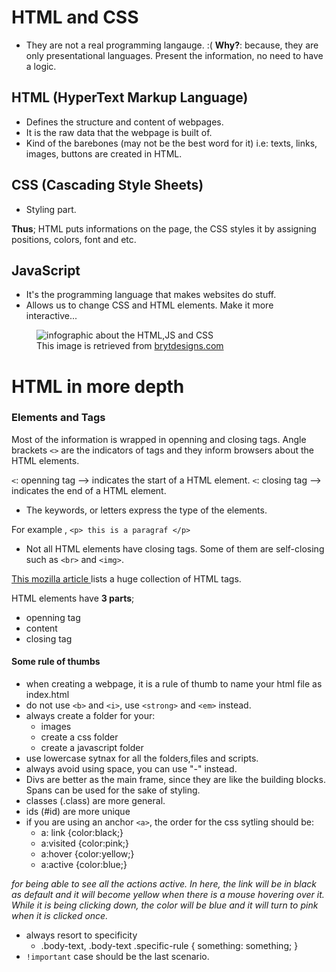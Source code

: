 # HTML and CSS
- They are not a real <it>programming</it> langauge. :( 
    <strong>Why?</strong>: because, they are only presentational languages. Present the information, no need to have a logic. 
    
## HTML (HyperText Markup Language)
- Defines the structure and content of webpages.
- It is the raw data that the webpage is built of.
- Kind of the barebones (may not be the best word for it) i.e: texts, links, images, buttons are created in HTML.

## CSS (Cascading Style Sheets)
- Styling part.

<strong>Thus</strong>;
 HTML puts informations on the page, the CSS styles it by assigning positions, colors, font and etc.

 ## JavaScript
 - It's the programming language that makes websites do stuff.
 - Allows us to change CSS and HTML elements. Make it more interactive...


<figure> 
<img src="https://web.archive.org/web/20220814090513im_/https://brytdesigns.com/wp-content/uploads/2019/12/html_css_javascript_infographic-1024x614.png" alt="infographic about the HTML,JS and CSS">
<figcaption> This image is retrieved from <a href="https://web.archive.org/web/20220814090513/https://brytdesigns.com/html-css-javascript-whats-the-difference/">brytdesigns.com </a></figcaption>
</figure>


# HTML in more depth
### Elements and Tags
 Most of the information is wrapped in openning and closing tags. Angle brackets `<>` are the indicators of tags and they inform browsers about the HTML elements.

 `<`: openning tag --> indicates the start of a HTML element.
 `<`: closing tag --> indicates the end of a HTML element.
 - The keywords, or letters express the type of the elements.

 <it> For example </it>, `<p> this is a paragraf </p>` 

 - Not all HTML elements have closing tags. Some of them are self-closing such as `<br>` and `<img>`.

 <a href="https://developer.mozilla.org/en-US/docs/Web/HTML/Element#main_root">This mozilla article </a> lists a huge collection of HTML tags.

HTML elements have <strong> 3 parts</strong>;
        <ul>
          <li>openning tag </li>
          <li>content</li>
          <li>closing tag</li>
        </ul>

#### Some rule of thumbs
- when creating a webpage, it is a rule of thumb to name your html file as index.html 
- do not use `<b>` and `<i>`, use `<strong>` and `<em>` instead. 
- always create a folder for your:
    - images
    - create a css folder
    - create a javascript folder
- use lowercase sytnax for all the folders,files and scripts.
- always avoid using space, you can use "-" instead.
- Divs are better as the main frame, since they are like the building blocks. Spans can be used for the sake of styling.
- classes (.class) are more general.
- ids  (#id) are more unique
- if you are using an anchor `<a>`, the order for the css sytling should be:
    - a: link {color:black;}
    - a:visited {color:pink;}
    - a:hover {color:yellow;}
    - a:active {color:blue;}
    
_for being able to see all the actions active. In here, the link will be in black as default and it will become yellow when there is a mouse hovering over it. While it is being clicking down, the color will be blue and it will turn to pink when it is clicked once._
- always resort to specificity
    - .body-text, .body-text .specific-rule { something: something; } 
- `!important` case should be the last scenario.